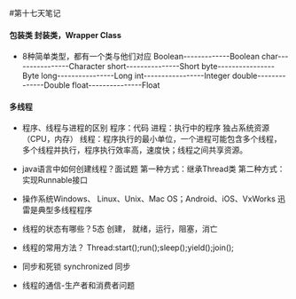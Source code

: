 #第十七天笔记
#### 包装类 封装类，Wrapper Class
- 8种简单类型，都有一个类与他们对应
Boolean-------------Boolean
char----------------Character
short---------------Short
byte----------------Byte
long----------------Long
int-----------------Integer
double--------------Double
float---------------Float
#### 多线程
- 程序、线程与进程的区别
 程序：代码
 进程：执行中的程序 独占系统资源（CPU，内存）
 线程：程序执行的最小单位，一个进程可能包含多个线程，多个线程并执行，程序执行效率高，速度快；线程之间共享资源。
 - java语言中如何创建线程？面试题
 第一种方式：继承Thread类
 第二种方式：实现Runnable接口
 - 操作系统Windows、 Linux、Unix、Mac OS；Android、iOS、VxWorks
迅雷是典型多线程程序
- 线程的状态有哪些？5态
创建， 就绪，运行，阻塞，消亡
- 线程的常用方法？
Thread:start();run();sleep();yield();join();
- 同步和死锁
synchronized 同步

- 线程的通信-生产者和消费者问题
